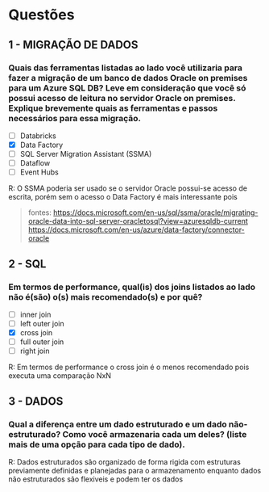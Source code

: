 # Questões

## 1 - MIGRAÇÃO DE DADOS

### Quais das ferramentas listadas ao lado você utilizaria para fazer a migração de um banco de dados Oracle on premises para um Azure SQL DB? Leve em consideração que você só possui acesso de leitura no servidor Oracle on premises. Explique brevemente quais as ferramentas e passos necessários para essa migração.

* [ ] Databricks
* [X] Data Factory
* [ ] SQL Server Migration Assistant (SSMA)
* [ ] Dataflow
* [ ] Event Hubs

R: O SSMA poderia ser usado se o servidor Oracle possui-se acesso de escrita, porém sem o acesso o Data Factory é mais interessante pois

> fontes: https://docs.microsoft.com/en-us/sql/ssma/oracle/migrating-oracle-data-into-sql-server-oracletosql?view=azuresqldb-current
https://docs.microsoft.com/en-us/azure/data-factory/connector-oracle

## 2 - SQL

### Em termos de performance, qual(is) dos joins listados ao lado não é(são) o(s) mais recomendado(s) e por quê?

* [ ] inner join
* [ ] left outer join
* [X] cross join
* [ ] full outer join
* [ ] right join

R: Em termos de performance o cross join é o menos recomendado pois executa uma comparação NxN

## 3 - DADOS

### Qual a diferença entre um dado estruturado e um dado não-estruturado? Como você armazenaria cada um deles? (liste mais de uma opção para cada tipo de dado).

R: Dados estruturados são organizado de forma rigida com estruturas previamente definidas e planejadas para o armazenamento enquanto dados não estruturados são flexiveis e podem ter os dados
